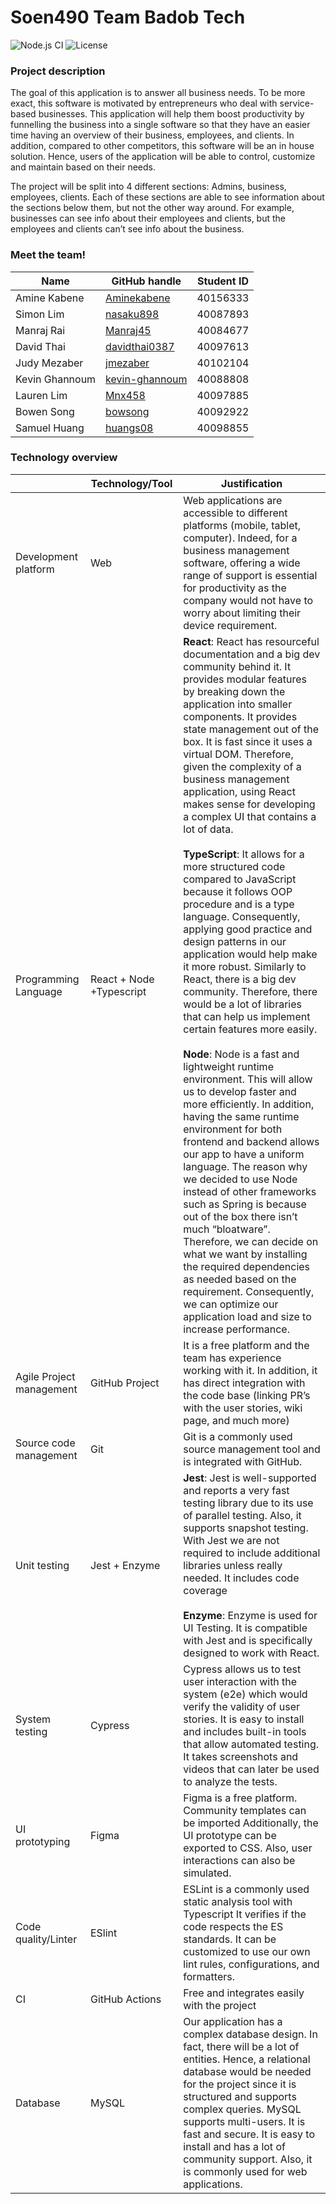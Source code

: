 # Soen490 Team Badob Tech

![Node.js CI](https://github.com/kevin-ghannoum/soen490/workflows/CI/CD/badge.svg)
![License](https://img.shields.io/github/license/kevin-ghannoum/soen490)

### Project description
The goal of this application is to answer all business needs. To be more exact, this software is motivated by entrepreneurs who deal with service-based businesses. This application will help them boost productivity by funnelling the business into a single software so that they have an easier time having an overview of their business, employees, and clients. In addition, compared to other competitors, this software will be an in house solution. Hence, users of the application will be able to control, customize and maintain based on their needs. 

The project will be split into 4 different sections: Admins, business, employees, clients. Each of these sections are able to see information about the sections below them, but not the other way around. For example, businesses can see info about their employees and clients, but the employees and clients can’t see info about the business.

### Meet the team!
| Name           | GitHub handle                                       | Student ID |
| -------------- | --------------------------------------------------- | ---------- |
| Amine Kabene   | [Aminekabene](https://github.com/Aminekabene)       | 40156333   |
| Simon Lim      | [nasaku898](https://github.com/nasaku898)           | 40087893   |
| Manraj Rai     | [Manraj45](https://github.com/Manraj45)             | 40084677   |
| David Thai     | [davidthai0387](https://github.com/davidthai0387)   | 40097613   |
| Judy Mezaber   | [jmezaber](https://github.com/jmezaber)             | 40102104   |
| Kevin Ghannoum | [kevin-ghannoum](https://github.com/kevin-ghannoum) | 40088808   |
| Lauren Lim     | [Mnx458](https://github.com/Mnx458)                 | 40097885   |
| Bowen Song     | [bowsong](https://github.com/bowsong)               | 40092922   |
| Samuel Huang   | [huangs08](https://github.com/huangs08)             | 40098855   |

### Technology overview
|                          | Technology/Tool          | Justification                                                                                                                                                                                                                                                                                                                                                                                                                                                                                                                                                                                                                                                                                                                                                                                                                                                                                                                                                                                                                                                                                                                                                                                                                                                                                                                                                                                                                                             |
| ------------------------ | ------------------------ | --------------------------------------------------------------------------------------------------------------------------------------------------------------------------------------------------------------------------------------------------------------------------------------------------------------------------------------------------------------------------------------------------------------------------------------------------------------------------------------------------------------------------------------------------------------------------------------------------------------------------------------------------------------------------------------------------------------------------------------------------------------------------------------------------------------------------------------------------------------------------------------------------------------------------------------------------------------------------------------------------------------------------------------------------------------------------------------------------------------------------------------------------------------------------------------------------------------------------------------------------------------------------------------------------------------------------------------------------------------------------------------------------------------------------------------------------------- |
| Development platform     | Web                      | Web applications are accessible to different platforms (mobile, tablet, computer). Indeed, for a business management software, offering a wide range of support is essential for productivity as the company would not have to worry about limiting their device requirement.                                                                                                                                                                                                                                                                                                                                                                                                                                                                                                                                                                                                                                                                                                                                                                                                                                                                                                                                                                                                                                                                                                                                                                             |
| Programming Language     | React + Node +Typescript | **React**: React has resourceful documentation and a big dev community behind it. It provides modular features by breaking down the application into smaller components. It provides state management out of the box. It is fast since it uses a virtual DOM. Therefore, given the complexity of a business management application, using React makes sense for developing a complex UI that contains a lot of data. <br/><br/> **TypeScript**: It allows for a more structured code compared to JavaScript because it follows OOP procedure and is a type language. Consequently, applying good practice and design patterns in our application would help make it more robust. Similarly to React, there is a big dev community. Therefore, there would be a lot of libraries that can help us implement certain features more easily. <br/><br/> **Node**: Node is a fast and lightweight runtime environment. This will allow us to develop faster and more efficiently. In addition, having the same runtime environment for both frontend and backend allows our app to have a uniform language. The reason why we decided to use Node instead of other frameworks such as Spring is because out of the box there isn’t much “bloatware”. Therefore, we can decide on what we want by installing the required dependencies as needed based on the requirement. Consequently, we can optimize our application load and size to increase performance. |
| Agile Project management | GitHub Project           | It is a free platform and the team has experience working with it. In addition, it has direct integration with the code base (linking PR’s with the user stories, wiki page, and much more)                                                                                                                                                                                                                                                                                                                                                                                                                                                                                                                                                                                                                                                                                                                                                                                                                                                                                                                                                                                                                                                                                                                                                                                                                                                               |
| Source code management   | Git                      | Git is a commonly used source management tool and is integrated with GitHub.                                                                                                                                                                                                                                                                                                                                                                                                                                                                                                                                                                                                                                                                                                                                                                                                                                                                                                                                                                                                                                                                                                                                                                                                                                                                                                                                                                              |
| Unit testing             | Jest + Enzyme            | **Jest**: Jest is well-supported and reports a very fast testing library due to its use of parallel testing. Also, it supports snapshot testing. With Jest we are not required to include additional libraries unless really needed. It includes code coverage <br/> <br/> **Enzyme**: Enzyme is used for UI Testing. It is compatible with Jest and is specifically designed to work with React.                                                                                                                                                                                                                                                                                                                                                                                                                                                                                                                                                                                                                                                                                                                                                                                                                                                                                                                                                                                                                                                         |
| System testing           | Cypress                  | Cypress allows us to test user interaction with the system (e2e) which would verify the validity of user stories. It is easy to install and includes built-in tools that allow automated testing. It takes screenshots and videos that can later be used to analyze the tests.                                                                                                                                                                                                                                                                                                                                                                                                                                                                                                                                                                                                                                                                                                                                                                                                                                                                                                                                                                                                                                                                                                                                                                            |
| UI prototyping           | Figma                    | Figma is a free platform. Community templates can be imported Additionally, the UI prototype can be exported to CSS. Also, user interactions can also be simulated.                                                                                                                                                                                                                                                                                                                                                                                                                                                                                                                                                                                                                                                                                                                                                                                                                                                                                                                                                                                                                                                                                                                                                                                                                                                                                       |
| Code quality/Linter      | ESlint                   | ESLint is a commonly used static analysis tool with Typescript It verifies if the code respects the ES standards. It can be customized to use our own lint rules, configurations, and formatters.                                                                                                                                                                                                                                                                                                                                                                                                                                                                                                                                                                                                                                                                                                                                                                                                                                                                                                                                                                                                                                                                                                                                                                                                                                                         |
| CI                       | GitHub Actions           | Free and integrates easily with the project                                                                                                                                                                                                                                                                                                                                                                                                                                                                                                                                                                                                                                                                                                                                                                                                                                                                                                                                                                                                                                                                                                                                                                                                                                                                                                                                                                                                               |
| Database                 | MySQL                    | Our application has a complex database design. In fact, there will be a lot of entities. Hence, a relational database would be needed for the project since it is structured and supports complex queries. MySQL supports multi-users. It is fast and secure. It is easy to install and has a lot of community support. Also, it is commonly used for web applications.|
